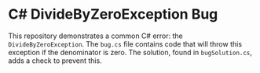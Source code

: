 # C# DivideByZeroException Bug

This repository demonstrates a common C# error: the `DivideByZeroException`. The `bug.cs` file contains code that will throw this exception if the denominator is zero. The solution, found in `bugSolution.cs`, adds a check to prevent this.